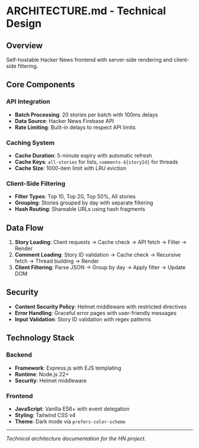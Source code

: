 # ARCHITECTURE.md - Technical Design

## Overview

Self-hostable Hacker News frontend with server-side rendering and client-side filtering.

## Core Components

### API Integration
- **Batch Processing**: 20 stories per batch with 100ms delays
- **Data Source**: Hacker News Firebase API
- **Rate Limiting**: Built-in delays to respect API limits

### Caching System
- **Cache Duration**: 5-minute expiry with automatic refresh
- **Cache Keys**: `all-stories` for lists, `comments-${storyId}` for threads
- **Cache Size**: 1000-item limit with LRU eviction

### Client-Side Filtering
- **Filter Types**: Top 10, Top 20, Top 50%, All stories
- **Grouping**: Stories grouped by day with separate filtering
- **Hash Routing**: Shareable URLs using hash fragments

## Data Flow

1. **Story Loading**: Client requests → Cache check → API fetch → Filter → Render
2. **Comment Loading**: Story ID validation → Cache check → Recursive fetch → Thread building → Render
3. **Client Filtering**: Parse JSON → Group by day → Apply filter → Update DOM

## Security

- **Content Security Policy**: Helmet middleware with restricted directives
- **Error Handling**: Graceful error pages with user-friendly messages
- **Input Validation**: Story ID validation with regex patterns

## Technology Stack

### Backend
- **Framework**: Express.js with EJS templating
- **Runtime**: Node.js 22+
- **Security**: Helmet middleware

### Frontend
- **JavaScript**: Vanilla ES6+ with event delegation
- **Styling**: Tailwind CSS v4
- **Theme**: Dark mode via `prefers-color-scheme`

---

*Technical architecture documentation for the HN project.*
